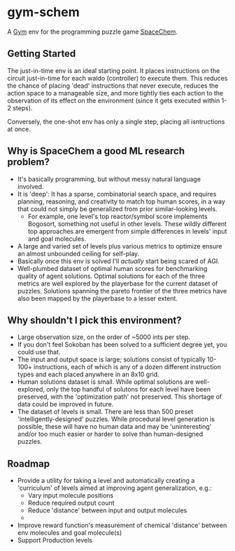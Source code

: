 # gym-schem

A [Gym](https://github.com/Farama-Foundation/Gymnasium) env for the programming puzzle game [SpaceChem](https://www.zachtronics.com/spacechem).

## Getting Started

The just-in-time env is an ideal starting point. It places instructions on the circuit just-in-time for each waldo
(controller) to execute them. This reduces the chance of placing 'dead' instructions that never execute, reduces the
action space to a manageable size, and more tightly ties each action to the observation of its effect on the environment
(since it gets executed within 1-2 steps).

Conversely, the one-shot env has only a single step, placing all isntructions at once. 

## Why is SpaceChem a good ML research problem?

*   It's basically programming, but without messy natural language involved.
*   It is 'deep': It has a sparse, combinatorial search space, and requires planning, reasoning, and creativity to
    match top human scores, in a way that could not simply be generalized from prior similar-looking levels.
    *   For example, one level's top reactor/symbol score implements Bogosort, something not useful in other levels.
        These wildly different top approaches are emergent from simple differences in levels' input and goal molecules.
*   A large and varied set of levels plus various metrics to optimize ensure an almost unbounded ceiling for self-play.
*   Basically once this env is solved I'll *actually* start being scared of AGI.
* Well-plumbed dataset of optimal human scores for benchmarking quality of agent solutions.
  Optimal solutions for each of the three metrics are well explored by the playerbase for the
  current dataset of puzzles. Solutions spanning the pareto frontier of the three metrics
  have also been mapped by the playerbase to a lesser extent.

## Why shouldn't I pick this environment?

*   Large observation size, on the order of ~5000 ints per step.
*   If you don't feel Sokoban has been solved to a sufficient degree yet, you could use that.
*   The input and output space is large; solutions consist of typically 10-100+ instructions, each of which
    is any of a dozen different instruction types and each placed anywhere in an 8x10 grid.
*   Human solutions dataset is small. While optimal solutions are well-explored, only the top handful of solutons
    for each level have been preserved, with the 'optimization path' not preserved.
    This shortage of data could be improved in future.
*   The dataset of levels is small. There are less than 500 preset 'intelligently-designed' puzzles. While
    procedural level generation is possible, these will have no human data and may be 'uninteresting' and/or
    too much easier or harder to solve than human-designed puzzles.

## Roadmap

*   Provide a utility for taking a level and automatically creating a 'curriculum' of levels aimed at improving agent
    generalization, e.g.:
    *   Vary input molecule positions
    *   Reduce required output count
    *   Reduce 'distance' between input and output molecules
    *   
*   Improve reward function's measurement of chemical 'distance' between env molecules and goal molecule(s)
*   Support Production levels
